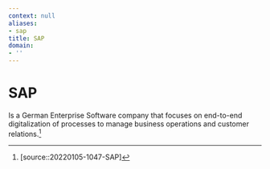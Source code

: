 ```yaml
---
context: null
aliases:
- sap
title: SAP
domain:
- ''
---
```


# SAP

Is a German Enterprise Software company that focuses on end-to-end digitalization of processes to manage business operations and customer relations.[^1]

[^1]: [source::20220105-1047-SAP]
